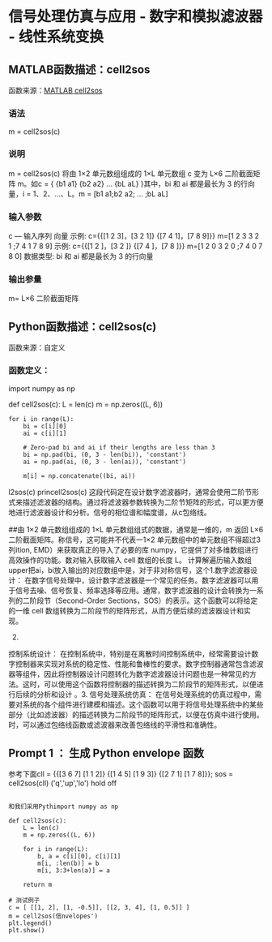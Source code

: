 # 信号处理仿真与应用 - 数字和模拟滤波器 - 线性系统变换

## MATLAB函数描述：cell2sos 

函数来源：[MATLAB cell2sos](https://ww2.mathworks.cn/help/signal/ref/cell2sos.html)

### 语法

m = cell2sos(c)

### 说明

m = cell2sos(c) 将由 1×2 单元数组组成的 1×L 单元数组 c 变为 L×6 二阶截面矩阵 m。如c = { {b1 a1} {b2 a2} ... {bL aL} }其中，bi 和 ai 都是最长为 3 的行向量，i = 1、2、...、L。m = [b1 a1;b2 a2; ... ;bL aL] 

### 输入参数

c — 输入序列
向量
示例: c={{[1  2  3]，[3  2  1]} {[7  4  1]，[7  8  9]}}  m=[1  2  3  3  2  1 ;7  4  1  7  8  9]
示例: c={{[1  2  ]，[3  2  ]} {[7  4  ]，[7  8  ]}}      m=[1  2  0  3  2  0 ;7  4  0  7  8  0]
数据类型: bi 和 ai 都是最长为 3 的行向量
 

### 输出参量

m= L×6 二阶截面矩阵 


## Python函数描述：cell2sos(c)

函数来源：自定义

### 函数定义：

import numpy as np

def cell2sos(c):
    L = len(c)
    m = np.zeros((L, 6))
    
    for i in range(L):
        bi = c[i][0]
        ai = c[i][1]
        
        # Zero-pad bi and ai if their lengths are less than 3
        bi = np.pad(bi, (0, 3 - len(bi)), 'constant')
        ai = np.pad(ai, (0, 3 - len(ai)), 'constant')
        
        m[i] = np.concatenate((bi, ai))
   l2sos(c)
princell2sos(c)
这段代码定在设计数字滤波器时，通常会使用二阶节形式来描述滤波器的结构。通过将滤波器参数转换为二阶节矩阵的形式，可以更方便地进行滤波器设计和分析。信号的相位谱和幅度谱，从c包络线。

##由 1×2 单元数组组成的 1×L 单元数组组式的数据，通常是一维的，m 返回 L×6 二阶截面矩阵。称信号，这可能并不代表一1×2 单元数组中的单元数组不得超过3列ition, EMD）来获取真正的导入了必要的库 numpy，它提供了对多维数组进行高效操作的功能。数对输入获取输入 cell 数组的长度 L。 计算解遍历输入数组upper把ai，bi放入输出的对应数组中是，对于非对称信号，这个1.数字滤波器设计： 在数字信号处理中，设计数字滤波器是一个常见的任务。数字滤波器可以用于信号去噪、信号恢复、频率选择等应用。通常，数字滤波器的设计会转换为一系列的二阶段节（Second-Order Sections，SOS）的表示。这个函数可以将给定的一维 cell 数组转换为二阶段节的矩阵形式，从而方便后续的滤波器设计和实现。
2.
控制系统设计： 在控制系统中，特别是在离散时间控制系统中，经常需要设计数字控制器来实现对系统的稳定性、性能和鲁棒性的要求。数字控制器通常包含滤波器等组件，因此将控制器设计问题转化为数字滤波器设计问题也是一种常见的方法。这时，可以使用这个函数将控制器的描述转换为二阶段节的矩阵形式，以便进行后续的分析和设计
。3.
信号处理系统仿真： 在信号处理系统的仿真过程中，需要对系统的各个组件进行建模和描述。这个函数可以用于将信号处理系统中的某些部分（比如滤波器）的描述转换为二阶段节的矩阵形式，以便在仿真中进行使用。时，可以通过包络线函数或滤波器来改善包络线的平滑性和准确性。



## Prompt 1 ： 生成 Python envelope 函数

参考下面cll = {{[3 6 7] [1 1 2]} 
       {[1 4 5] [1 9 3]}
       {[2 7 1] [1 7 8]}};
sos = cell2sos(cll)
('q','up','lo')
hold off
```

和我们采用Pythimport numpy as np

def cell2sos(c):
    L = len(c)
    m = np.zeros((L, 6))

    for i in range(L):
        b, a = c[i][0], c[i][1]
        m[i, :len(b)] = b
        m[i, 3:3+len(a)] = a

    return m

# 测试例子
c = [ [[1, 2], [1, -0.5]], [[2, 3, 4], [1, 0.5]] ]
m = cell2sos(信nvelopes')
plt.legend()
plt.show()
```








```python

```
